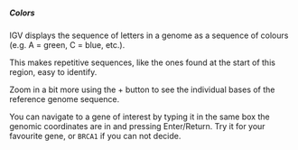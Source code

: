 ##### Colors

IGV displays the sequence of letters in a genome as a sequence of colours (e.g. A = green, C = blue, etc.).

This makes repetitive sequences, like the ones found at the start of this region, easy to identify.

Zoom in a bit more using the + button to see the individual bases of the reference genome sequence.

You can navigate to a gene of interest by typing it in the same box the genomic coordinates are in and pressing Enter/Return. Try it for your favourite gene, or `BRCA1` if you can not decide.
